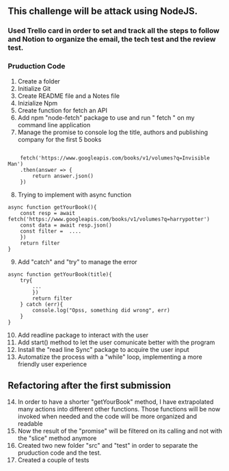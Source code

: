 ## This challenge will be attack using NodeJS.

### Used Trello card in order to set and track all the steps to follow and Notion to organize the email, the tech test and the review test.

### Pruduction Code

1. Create a folder
2. Initialize Git
3. Create README file and a Notes file
4. Inizialize Npm
5. Create function for fetch an API
6. Add npm "node-fetch" package to use and run " fetch " on my command line application
7. Manage the promise to console log the title, authors and publishing company for the first 5 books

```

    fetch('https://www.googleapis.com/books/v1/volumes?q=Invisible Man')
    .then(answer => {
        return answer.json()
    })
```

8. Trying to implement with async function

```
async function getYourBook(){
    const resp = await fetch('https://www.googleapis.com/books/v1/volumes?q=harrypotter')
    const data = await resp.json()
    const filter =  ....
    })
    return filter
}
```

9. Add "catch" and "try" to manage the error

```
async function getYourBook(title){
    try{
        ...
        })
        return filter
    } catch (err){
        console.log("Opss, something did wrong", err)
    }
}
```

10. Add readline package to interact with the user
11. Add start() method to let the user comunicate better with the program
12. Install the "read line Sync" package to acquire the user input
13. Automatize the process with a "while" loop, implementing a more friendly user experience

## Refactoring after the first submission

14. In order to have a shorter "getYourBook" method, I have extrapolated many actions into different other functions. Those functions will be now invoked when needed and the code will be more organized and readable
15. Now the result of the "promise" will be filtered on its calling and not with the "slice" method anymore
16. Created two new folder "src" and "test" in order to separate the pruduction code and the test.
17. Created a couple of tests
